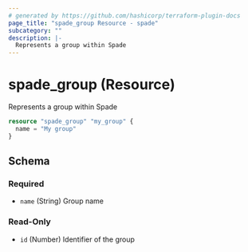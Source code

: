 ```yaml
---
# generated by https://github.com/hashicorp/terraform-plugin-docs
page_title: "spade_group Resource - spade"
subcategory: ""
description: |-
  Represents a group within Spade
---
```


# spade_group (Resource)

Represents a group within Spade

```terraform
resource "spade_group" "my_group" {
  name = "My group"
}
```

<!-- schema generated by tfplugindocs -->
## Schema

### Required

- `name` (String) Group name

### Read-Only

- `id` (Number) Identifier of the group
